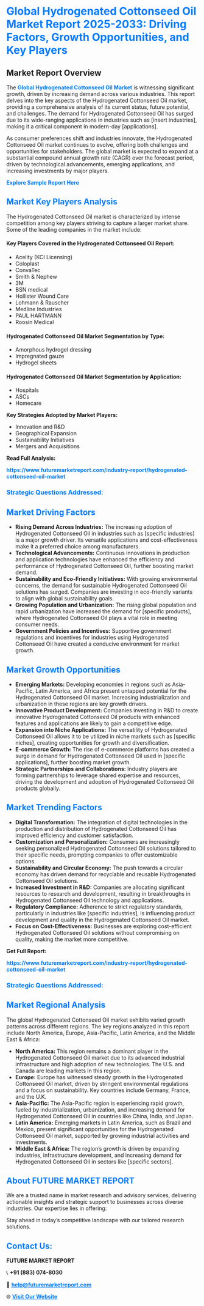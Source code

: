 <h1 style="color: #007BFF;">Global Hydrogenated Cottonseed Oil Market Report 2025-2033: Driving Factors, Growth Opportunities, and Key Players</h1>

<section id="overview">
<h2>Market Report Overview</h2>
<p>The <a href="https://www.futuremarketreport.com/industry-report/hydrogenated-cottonseed-oil-market" style="color: #007BFF; text-decoration: none;"><strong>Global Hydrogenated Cottonseed Oil Market</strong></a> is witnessing significant growth, driven by increasing demand across various industries. This report delves into the key aspects of the Hydrogenated Cottonseed Oil market, providing a comprehensive analysis of its current status, future potential, and challenges. The demand for Hydrogenated Cottonseed Oil has surged due to its wide-ranging applications in industries such as [insert industries], making it a critical component in modern-day [applications].</p>
<p>As consumer preferences shift and industries innovate, the Hydrogenated Cottonseed Oil market continues to evolve, offering both challenges and opportunities for stakeholders. The global market is expected to expand at a substantial compound annual growth rate (CAGR) over the forecast period, driven by technological advancements, emerging applications, and increasing investments by major players.</p>
</section>

<section id="overview">
<p><a href="https://www.futuremarketreport.com/request-sample/reportId=37577" style="color: #007BFF; text-decoration: none;"><strong>Explore Sample Report Here</strong></a></p>
</section>

<section id="key-players">
<h2 style="color: #007BFF;">Market Key Players Analysis</h2>
<p>The Hydrogenated Cottonseed Oil market is characterized by intense competition among key players striving to capture a larger market share. Some of the leading companies in the market include:</p>
<h4>Key Players Covered in the Hydrogenated Cottonseed Oil Report:</h4>
<ul><li>Acelity (KCI Licensing)</li><li>Coloplast</li><li>ConvaTec</li><li>Smith &amp; Nephew</li><li>3M</li><li>BSN medical</li><li>Hollister Wound Care</li><li>Lohmann &amp; Rauscher</li><li>Medline Industries</li><li>PAUL HARTMANN</li><li>Roosin Medical</li></ul>
<h4>Hydrogenated Cottonseed Oil Market Segmentation by Type:</h4>
<ul><li>Amorphous hydrogel dressing</li><li>Impregnated gauze</li><li>Hydrogel sheets</li></ul>

<h4>Hydrogenated Cottonseed Oil Market Segmentation by Application:</h4>
<ul><li>Hospitals</li><li>ASCs</li><li>Homecare</li></ul>
<p><strong>Key Strategies Adopted by Market Players:</strong></p>
<ul>
<li>Innovation and R&D</li>
<li>Geographical Expansion</li>
<li>Sustainability Initiatives</li>
<li>Mergers and Acquisitions</li>
</ul>
</section>

<section>
<p><strong>Read Full Analysis: </strong></p><a href="https://www.futuremarketreport.com/industry-report/hydrogenated-cottonseed-oil-market" style="color: #007BFF; text-decoration: none;"><strong>https://www.futuremarketreport.com/industry-report/hydrogenated-cottonseed-oil-market</strong></a>
<h3 style="color: #007BFF;">Strategic Questions Addressed:</h3>
</section>

<section id="driving-factors">
<h2 style="color: #007BFF;">Market Driving Factors</h2>
<ul>
<li><strong>Rising Demand Across Industries:</strong> The increasing adoption of Hydrogenated Cottonseed Oil in industries such as [specific industries] is a major growth driver. Its versatile applications and cost-effectiveness make it a preferred choice among manufacturers.</li>
<li><strong>Technological Advancements:</strong> Continuous innovations in production and application technologies have enhanced the efficiency and performance of Hydrogenated Cottonseed Oil, further boosting market demand.</li>
<li><strong>Sustainability and Eco-Friendly Initiatives:</strong> With growing environmental concerns, the demand for sustainable Hydrogenated Cottonseed Oil solutions has surged. Companies are investing in eco-friendly variants to align with global sustainability goals.</li>
<li><strong>Growing Population and Urbanization:</strong> The rising global population and rapid urbanization have increased the demand for [specific products], where Hydrogenated Cottonseed Oil plays a vital role in meeting consumer needs.</li>
<li><strong>Government Policies and Incentives:</strong> Supportive government regulations and incentives for industries using Hydrogenated Cottonseed Oil have created a conducive environment for market growth.</li>
</ul>
</section>

<section id="growth-opportunities">
<h2 style="color: #007BFF;">Market Growth Opportunities</h2>
<ul>
<li><strong>Emerging Markets:</strong> Developing economies in regions such as Asia-Pacific, Latin America, and Africa present untapped potential for the Hydrogenated Cottonseed Oil market. Increasing industrialization and urbanization in these regions are key growth drivers.</li>
<li><strong>Innovative Product Development:</strong> Companies investing in R&D to create innovative Hydrogenated Cottonseed Oil products with enhanced features and applications are likely to gain a competitive edge.</li>
<li><strong>Expansion into Niche Applications:</strong> The versatility of Hydrogenated Cottonseed Oil allows it to be utilized in niche markets such as [specific niches], creating opportunities for growth and diversification.</li>
<li><strong>E-commerce Growth:</strong> The rise of e-commerce platforms has created a surge in demand for Hydrogenated Cottonseed Oil used in [specific applications], further boosting market growth.</li>
<li><strong>Strategic Partnerships and Collaborations:</strong> Industry players are forming partnerships to leverage shared expertise and resources, driving the development and adoption of Hydrogenated Cottonseed Oil products globally.</li>
</ul>
</section>

<section id="trending-factors">
<h2 style="color: #007BFF;">Market Trending Factors</h2>
<ul>
<li><strong>Digital Transformation:</strong> The integration of digital technologies in the production and distribution of Hydrogenated Cottonseed Oil has improved efficiency and customer satisfaction.</li>
<li><strong>Customization and Personalization:</strong> Consumers are increasingly seeking personalized Hydrogenated Cottonseed Oil solutions tailored to their specific needs, prompting companies to offer customizable options.</li>
<li><strong>Sustainability and Circular Economy:</strong> The push towards a circular economy has driven demand for recyclable and reusable Hydrogenated Cottonseed Oil solutions.</li>
<li><strong>Increased Investment in R&D:</strong> Companies are allocating significant resources to research and development, resulting in breakthroughs in Hydrogenated Cottonseed Oil technology and applications.</li>
<li><strong>Regulatory Compliance:</strong> Adherence to strict regulatory standards, particularly in industries like [specific industries], is influencing product development and quality in the Hydrogenated Cottonseed Oil market.</li>
<li><strong>Focus on Cost-Effectiveness:</strong> Businesses are exploring cost-efficient Hydrogenated Cottonseed Oil solutions without compromising on quality, making the market more competitive.</li>
</ul>
</section>

<section>
<p><strong>Get Full Report: </strong></p><a href="https://www.futuremarketreport.com/industry-report/hydrogenated-cottonseed-oil-market" style="color: #007BFF; text-decoration: none;"><strong>https://www.futuremarketreport.com/industry-report/hydrogenated-cottonseed-oil-market</strong></a>
<h3 style="color: #007BFF;">Strategic Questions Addressed:</h3>
</section>


<section id="regional-analysis">
<h2 style="color: #007BFF;">Market Regional Analysis</h2>
<p>The global Hydrogenated Cottonseed Oil market exhibits varied growth patterns across different regions. The key regions analyzed in this report include North America, Europe, Asia-Pacific, Latin America, and the Middle East & Africa:</p>
<ul>
<li><strong>North America:</strong> This region remains a dominant player in the Hydrogenated Cottonseed Oil market due to its advanced industrial infrastructure and high adoption of new technologies. The U.S. and Canada are leading markets in this region.</li>
<li><strong>Europe:</strong> Europe has witnessed steady growth in the Hydrogenated Cottonseed Oil market, driven by stringent environmental regulations and a focus on sustainability. Key countries include Germany, France, and the U.K.</li>
<li><strong>Asia-Pacific:</strong> The Asia-Pacific region is experiencing rapid growth, fueled by industrialization, urbanization, and increasing demand for Hydrogenated Cottonseed Oil in countries like China, India, and Japan.</li>
<li><strong>Latin America:</strong> Emerging markets in Latin America, such as Brazil and Mexico, present significant opportunities for the Hydrogenated Cottonseed Oil market, supported by growing industrial activities and investments.</li>
<li><strong>Middle East & Africa:</strong> The region’s growth is driven by expanding industries, infrastructure development, and increasing demand for Hydrogenated Cottonseed Oil in sectors like [specific sectors].</li>
</ul>
</section>

<footer>
<h2 style="color: #007BFF;">About FUTURE MARKET REPORT</h2>
<p>We are a trusted name in market research and advisory services, delivering actionable insights and strategic support to businesses across diverse industries. Our expertise lies in offering:</p>

<p>Stay ahead in today’s competitive landscape with our tailored research solutions.</p>

<h2 style="color: #007BFF;">Contact Us:</h2>
<p><strong>FUTURE MARKET REPORT</strong></p>
<p>📞 <strong>+91 (883) 074-8030</strong></p>
<p>📧 <strong><a href="mailto:help@futuremarketreport.com" style="color: #007BFF;">help@futuremarketreport.com</a></strong></p>
<p>🌐 <strong><a href="https://www.futuremarketreport.com/" style="color: #007BFF;">Visit Our Website</a></strong></p>
</footer>